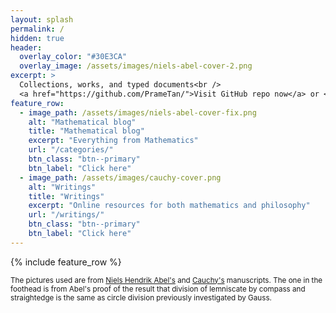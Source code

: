 ```yaml
---
layout: splash
permalink: /
hidden: true
header:
  overlay_color: "#30E3CA"
  overlay_image: /assets/images/niels-abel-cover-2.png
excerpt: >
  Collections, works, and typed documents<br />
  <a href="https://github.com/PrameTan/">Visit GitHub repo now</a> or <a href="https://prametan.github.io/resources">Writings</a>
feature_row:
  - image_path: /assets/images/niels-abel-cover-fix.png
    alt: "Mathematical blog"
    title: "Mathematical blog"
    excerpt: "Everything from Mathematics"
    url: "/categories/"
    btn_class: "btn--primary"
    btn_label: "Click here" 
  - image_path: /assets/images/cauchy-cover.png
    alt: "Writings"
    title: "Writings"
    excerpt: "Online resources for both mathematics and philosophy"
    url: "/writings/"
    btn_class: "btn--primary"
    btn_label: "Click here" 
---
```


{% include feature_row %}

<small>The pictures used are from [Niels Hendrik Abel's](https://www.abelprize.no/nedlastning/verker/abel_handskrift3_opt.pdf) and [Cauchy's](http://dla.library.upenn.edu/dla/medren/pageturn.html?id=MEDREN_9958856333503681&rotation=0&size=0&currentpage=2) manuscripts. The one in the foothead is from Abel's proof of the result that division of lemniscate by compass and straightedge is the same as circle division previously investigated by Gauss.</small>